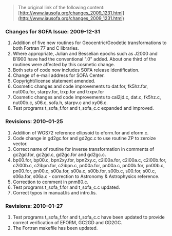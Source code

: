 > The original link of the following content: [http://www.iausofa.org/changes_2009_1231.html](http://www.iausofa.org/changes_2009_1231.html)
<div id="textbox">
 <h3>
  Changes for SOFA Issue: 2009-12-31
 </h3>
 <ol>
  <li class="list">
   Addition of five new routines for Geocentric/Geodetic transformations to both Fortran 77 and C libraries.
   <li class="list">
    Where appropriate, Julian and Besselian epochs such as J2000 and B1900 have had the conventional ".0" added.  About one
third of the routines were affected by this cosmetic change.
    <li class="list">
     Both sets of code now includes SOFA release identification.
     <li class="list">
      Change of e-mail address for SOFA Center.
      <li class="list">
       Copyright/license statement amended.
       <li class="list">
        Cosmetic changes and code improvements to dat.for, fk5hz.for, nut00a.for, starpv.for, trxp.for and trxpv.for
        <li class="list">
         Cosmetic changes and code improvements to cal2jd.c, dat.c, fk5hz.c, nut00b.c, s06.c, sofa.h, starpv.c and xy06.c.
         <li class="list">
          Test programs t_sofa_f.for and t_sofa_c.c expanded and improved.
         </li>
        </li>
       </li>
      </li>
     </li>
    </li>
   </li>
  </li>
 </ol>
 <h3>
  Revisions: 2010-01-25
 </h3>
 <ol>
  <li class="list">
   Addition of WGS72 reference ellipsoid to eform.for and 
eform.c.
   <li class="list">
    Code change in gd2gc.for and gd2gc.c to use routine ZP to 
zeroize vector.
    <li class="list">
     Correct name of routine for inverse transformation in comments
of gc2gd.for, gc2gd.c, gd2gc.for and gd2gc.c.
     <li class="list">
      bp00.for, bp00.c, bpn2xy.for, bpn2xy.c, c2i00a.for, c2i00a.c, 
c2i00b.for, c2i00b.c, c2ibpn.for, c2ibpn.c, pn00a.for, pn00a.c, pn00b.for, 
pn00b.c, pn00.for, pn00.c, s00a.for, s00a.c, s00b.for, s00b.c, s00.for, s00.c, 
s06a.for, s06a.c - correction to Astronomy &amp; Astrophysics reference.
      <li class="list">
       Correction to comment in pnm80.c.
       <li class="list">
        Test programs t_sofa_f.for and t_sofa_c.c updated.
        <li class="list">
         Correct typos in manual.lis and intro.lis.
        </li>
       </li>
      </li>
     </li>
    </li>
   </li>
  </li>
 </ol>
 <h3>
  Revisions: 2010-01-27
 </h3>
 <ol>
  <li class="list">
   Test programs t_sofa_f.for and t_sofa_c.c have been updated to provide 
correct verification of EFORM, GC2GD and GD2GC.
   <li class="list">
    The Fortran makefile has been updated.
   </li>
  </li>
 </ol>
</div>

